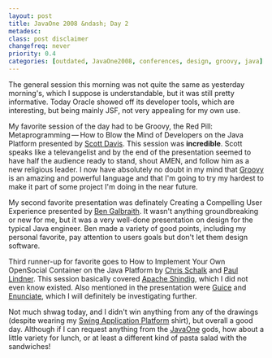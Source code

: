 ```yaml
---
layout: post
title: JavaOne 2008 &ndash; Day 2
metadesc: 
class: post disclaimer
changefreq: never
priority: 0.4
categories: [outdated, JavaOne2008, conferences, design, groovy, java]
---
```

The general session this morning was not quite the same as yesterday morning's, which I suppose 
is understandable, but it was still pretty informative.  Today Oracle showed off its developer 
tools, which are interesting, but being mainly JSF, not very appealing 
for my own use.

My favorite session of the day had to be Groovy, the Red Pill: Metaprogramming — How to Blow the 
Mind of Developers on the Java Platform presented by [Scott Davis](http://www.davisworld.org/blojsom/blog/). 
This session was **incredible**.  Scott speaks like a televangelist and by the end 
of the presentation seemed to have half the audience ready to stand, shout AMEN, 
and follow him as a new religious leader.  I now have absolutely no doubt in my mind that 
[Groovy](http://groovy.codehaus.org/) is an amazing and powerful language and that I'm 
going to try my hardest to make it part of some project  I'm doing in the near future.

My second favorite presentation was definately Creating a Compelling User Experience presented by 
[Ben Galbraith](http://galbraiths.org/blog/).  It wasn't anything groundbreaking or new 
for me, but it was a very well-done presentation on design for the typical Java engineer.  Ben made 
a variety of good points, including my personal favorite, pay attention to users goals but don't 
let them design software.

Third runner-up for favorite goes to How to Implement Your Own OpenSocial Container on the Java 
Platform by [Chris Schalk](http://www.chrisschalk.com/) and 
[Paul Lindner](http://lindner.hi5.com/). 
This session basically covered [Apache Shindig](http://incubator.apache.org/shindig/), 
which I did not even know existed.  Also mentioned in the presentation were [Guice](http://code.google.com/p/google-guice/) 
and [Enunciate](http://www.ongwt.com/post/2007/10/19/Enunciate-:-Delivering-business-with-GWT-RPC-SOAP-REST-JSON), 
which I will definitely be investigating further.

Not much shwag today, and I didn't win anything from any of the drawings (despite wearing my 
[Swing Application Platform](http://www.springsource.com/web/guest/products/suite/applicationplatform) shirt), 
but overall a good day.  Although if I can request anything from the [JavaOne](http://java.sun.com/javaone/sf/index.jsp) 
gods, how about a little variety for lunch, or at least a different kind of pasta salad with 
the sandwiches!
